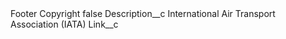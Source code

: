 <?xml version="1.0" encoding="UTF-8"?>
<CustomMetadata xmlns="http://soap.sforce.com/2006/04/metadata" xmlns:xsi="http://www.w3.org/2001/XMLSchema-instance" xmlns:xsd="http://www.w3.org/2001/XMLSchema">
    <label>Footer Copyright</label>
    <protected>false</protected>
    <values>
        <field>Description__c</field>
        <value xsi:type="xsd:string">International Air Transport Association (IATA)</value>
    </values>
    <values>
        <field>Link__c</field>
        <value xsi:nil="true"/>
    </values>
</CustomMetadata>